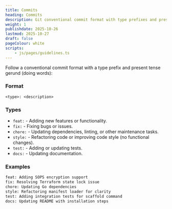 ```yaml
---
title: Commits
heading: Commits
description: Git conventional commit format with type prefixes and present tense
weight: 1
publishdate: 2025-10-26
lastmod: 2025-10-27
draft: false
pageColour: white
scripts:
    - js/pages/guidelines.ts
---
```


Follow a conventional commit format with a type prefix and present tense gerund (doing words):

### Format

```
<type>: <description>
```

### Types

- `feat:` - Adding new features or functionality.
- `fix:` - Fixing bugs or issues.
- `chore:` - Updating dependencies, linting, or other maintenance tasks.
- `style:` - Refactoring code or improving code style (no functional changes).
- `test:` - Adding or updating tests.
- `docs:` - Updating documentation.

### Examples

```txt
feat: Adding SOPS encryption support
fix: Resolving Terraform state lock issue
chore: Updating Go dependencies
style: Refactoring manifest loader for clarity
test: Adding integration tests for scaffold command
docs: Updating README with installation steps
```
